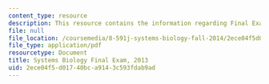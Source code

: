 ```yaml
---
content_type: resource
description: This resource contains the information regarding Final Exam, 2013.
file: null
file_location: /coursemedia/8-591j-systems-biology-fall-2014/2ece04f5d01740bca9143c593fdab9ad_MIT8_591JF14_FinalExam_2013.pdf
file_type: application/pdf
resourcetype: Document
title: Systems Biology Final Exam, 2013
uid: 2ece04f5-d017-40bc-a914-3c593fdab9ad
---
```

